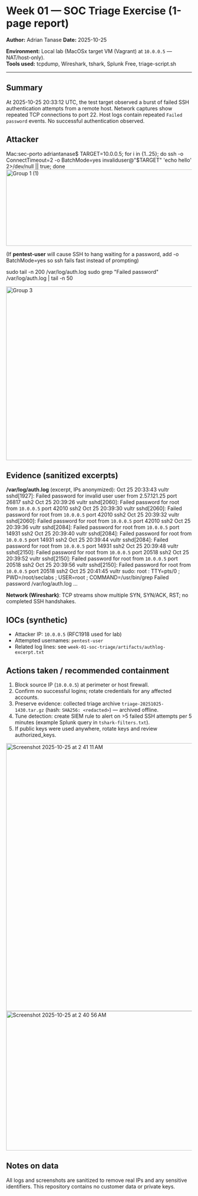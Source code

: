 # Week 01 — SOC Triage Exercise (1-page report)

**Author:** Adrian Tanase
**Date:** 2025-10-25  

**Environment:** Local lab (MacOSx target VM (Vagrant) at `10.0.0.5` — NAT/host-only).  
**Tools used:** tcpdump, Wireshark, tshark, Splunk Free, triage-script.sh

---

## Summary
At 2025-10-25 20:33:12 UTC, the test target observed a burst of failed SSH authentication attempts from a remote host. Network captures show repeated TCP connections to port 22. Host logs contain repeated `Failed password` events. No successful authentication observed.

## Attacker
Mac:sec-porto adriantanase$ TARGET=10.0.0.5; for i in {1..25}; do ssh -o ConnectTimeout=2 -o BatchMode=yes invaliduser@"$TARGET" 'echo hello' 2>/dev/null || true; done
<img width="512" height="207" alt="Group 1 (1)" src="https://github.com/user-attachments/assets/1dcba541-4dd7-40f1-bb85-881c6562d175" />

(If **pentest-user** will cause SSH to hang waiting for a password, add -o BatchMode=yes so ssh fails fast instead of prompting)

sudo tail -n 200 /var/log/auth.log
sudo grep "Failed password" /var/log/auth.log | tail -n 50

<img width="796" height="471" alt="Group 3" src="https://github.com/user-attachments/assets/19aefe41-8c9a-44a5-8118-241f90618106" />


## Evidence (sanitized excerpts)
**/var/log/auth.log** (excerpt, IPs anonymized):
Oct 25 20:33:43 vultr sshd[1927]: Failed password for invalid user user from 2.57.121.25 port 26817 ssh2
Oct 25 20:39:26 vultr sshd[2060]: Failed password for root from `10.0.0.5` port 42010 ssh2
Oct 25 20:39:30 vultr sshd[2060]: Failed password for root from `10.0.0.5` port 42010 ssh2
Oct 25 20:39:32 vultr sshd[2060]: Failed password for root from `10.0.0.5` port 42010 ssh2
Oct 25 20:39:36 vultr sshd[2084]: Failed password for root from `10.0.0.5` port 14931 ssh2
Oct 25 20:39:40 vultr sshd[2084]: Failed password for root from `10.0.0.5` port 14931 ssh2
Oct 25 20:39:44 vultr sshd[2084]: Failed password for root from `10.0.0.5` port 14931 ssh2
Oct 25 20:39:48 vultr sshd[2150]: Failed password for root from `10.0.0.5` port 20518 ssh2
Oct 25 20:39:52 vultr sshd[2150]: Failed password for root from `10.0.0.5` port 20518 ssh2
Oct 25 20:39:56 vultr sshd[2150]: Failed password for root from `10.0.0.5` port 20518 ssh2
Oct 25 20:41:45 vultr sudo:     root : TTY=pts/0 ; PWD=/root/seclabs ; USER=root ; COMMAND=/usr/bin/grep Failed password /var/log/auth.log
...

**Network (Wireshark)**: TCP streams show multiple SYN, SYN/ACK, RST; no completed SSH handshakes.

## IOCs (synthetic)
- Attacker IP: `10.0.0.5` (RFC1918 used for lab)  
- Attempted usernames: `pentest-user`
- Related log lines: see `week-01-soc-triage/artifacts/authlog-excerpt.txt`

## Actions taken / recommended containment
1. Block source IP (`10.0.0.5`) at perimeter or host firewall.  
2. Confirm no successful logins; rotate credentials for any affected accounts.  
3. Preserve evidence: collected triage archive `triage-20251025-1430.tar.gz` (hash: `SHA256: <redacted>`) — archived offline.  
4. Tune detection: create SIEM rule to alert on >5 failed SSH attempts per 5 minutes (example Splunk query in `tshark-filters.txt`).  
5. If public keys were used anywhere, rotate keys and review authorized_keys.

<img width="1277" height="726" alt="Screenshot 2025-10-25 at 2 41 11 AM" src="https://github.com/user-attachments/assets/1db57f2f-bfa3-448d-9117-4e5673cb13c9" />

<img width="648" height="378" alt="Screenshot 2025-10-25 at 2 40 56 AM" src="https://github.com/user-attachments/assets/0e52df30-a574-4260-b498-e1c119b2fb3c" />



## Notes on data
All logs and screenshots are sanitized to remove real IPs and any sensitive identifiers. This repository contains no customer data or private keys.
